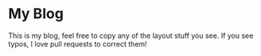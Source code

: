 # My Blog

This is my blog, feel free to copy any of the layout stuff you see. If you see
typos, I love pull requests to correct them!
